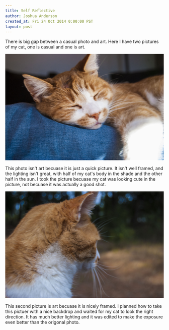```yaml
---
title: Self Reflective
author: Joshua Anderson
created_at: Fri 24 Oct 2014 0:00:00 PST
layout: post
---
```


There is big gap between a casual photo and art. Here I have two pictures of my cat, one is casual and one is art.

<img class="post-image" src="/images/cat-not-art.jpg" alt="">

This photo isn't art becuase it is just a quick picture. It isn't well framed, and the lighting isn't great, with half of my cat's body in the shade and the other half in the sun. I took the picture becuase my cat was looking cute in the picture, not becuase it was actually a good shot.

<img class="post-image" src="/images/cat-art.jpg" alt="">

This second picture is art becuase it is nicely framed. I planned how to take this pictuer with a nice backdrop and waited for my cat to look the right direction. It has much better lighting and it was edited to make the exposure even better than the origonal photo.
